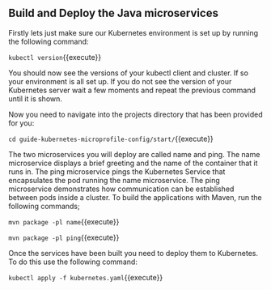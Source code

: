 ## Build and Deploy the Java microservices

Firstly lets just make sure our Kubernetes environment is set up by running the following command:

`kubectl version`{{execute}}

You should now see the versions of your kubectl client and cluster. If so your environment is all set up. If you do not see the version of your Kubernetes server wait a few moments and repeat the previous command until it is shown.

Now you need to navigate into the projects directory that has been provided for you:

`cd guide-kubernetes-microprofile-config/start/`{{execute}}

The two microservices you will deploy are called name and ping. The name microservice displays a brief greeting and the name of the container that it runs in. The ping microservice pings the Kubernetes Service that encapsulates the pod running the name microservice. The ping microservice demonstrates how communication can be established between pods inside a cluster. To build the applications with Maven, run the following commands;

`mvn package -pl name`{{execute}}

`mvn package -pl ping`{{execute}}

Once the services have been built you need to deploy them to Kubernetes. To do this use the following command:

`kubectl apply -f kubernetes.yaml`{{execute}}
